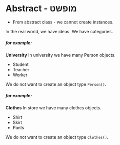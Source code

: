 # Abstract - מופשט

* From abstract class - we cannot create instances. 

In the real world, we have ideas. We have categories.

##### for example:

**University**
In university we have many Person objects.

- Student
- Teacher
- Worker

We do not want to create an object type `Person()`.

##### for example:

**Clothes**
In store we have many clothes objects.

- Shirt
- Skirt
- Pants

We do not want to create an object type `Clothes()`.

